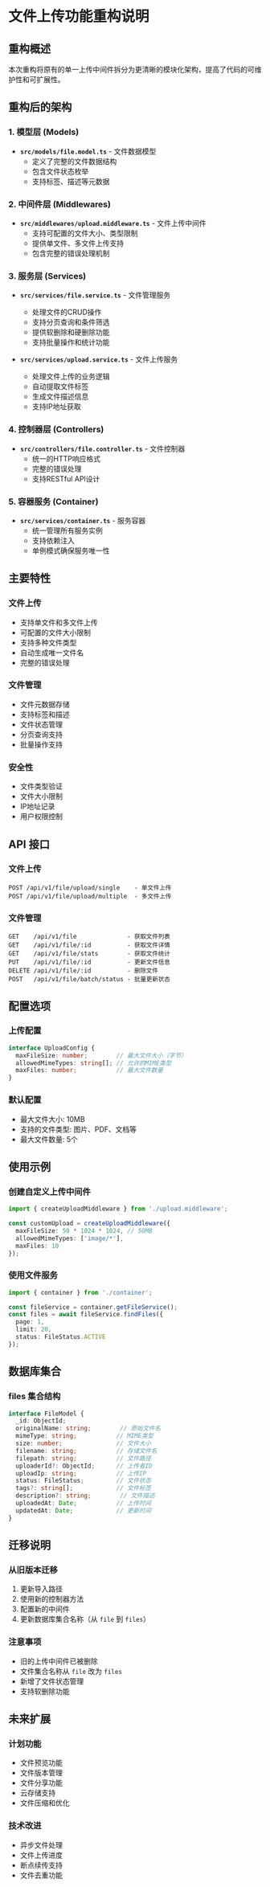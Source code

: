 # 文件上传功能重构说明

## 重构概述

本次重构将原有的单一上传中间件拆分为更清晰的模块化架构，提高了代码的可维护性和可扩展性。

## 重构后的架构

### 1. 模型层 (Models)
- **`src/models/file.model.ts`** - 文件数据模型
  - 定义了完整的文件数据结构
  - 包含文件状态枚举
  - 支持标签、描述等元数据

### 2. 中间件层 (Middlewares)
- **`src/middlewares/upload.middleware.ts`** - 文件上传中间件
  - 支持可配置的文件大小、类型限制
  - 提供单文件、多文件上传支持
  - 包含完整的错误处理机制

### 3. 服务层 (Services)
- **`src/services/file.service.ts`** - 文件管理服务
  - 处理文件的CRUD操作
  - 支持分页查询和条件筛选
  - 提供软删除和硬删除功能
  - 支持批量操作和统计功能

- **`src/services/upload.service.ts`** - 文件上传服务
  - 处理文件上传的业务逻辑
  - 自动提取文件标签
  - 生成文件描述信息
  - 支持IP地址获取

### 4. 控制器层 (Controllers)
- **`src/controllers/file.controller.ts`** - 文件控制器
  - 统一的HTTP响应格式
  - 完整的错误处理
  - 支持RESTful API设计

### 5. 容器服务 (Container)
- **`src/services/container.ts`** - 服务容器
  - 统一管理所有服务实例
  - 支持依赖注入
  - 单例模式确保服务唯一性

## 主要特性

### 文件上传
- 支持单文件和多文件上传
- 可配置的文件大小限制
- 支持多种文件类型
- 自动生成唯一文件名
- 完整的错误处理

### 文件管理
- 文件元数据存储
- 支持标签和描述
- 文件状态管理
- 分页查询支持
- 批量操作支持

### 安全性
- 文件类型验证
- 文件大小限制
- IP地址记录
- 用户权限控制

## API 接口

### 文件上传
```
POST /api/v1/file/upload/single    - 单文件上传
POST /api/v1/file/upload/multiple  - 多文件上传
```

### 文件管理
```
GET    /api/v1/file              - 获取文件列表
GET    /api/v1/file/:id          - 获取文件详情
GET    /api/v1/file/stats        - 获取文件统计
PUT    /api/v1/file/:id          - 更新文件信息
DELETE /api/v1/file/:id          - 删除文件
POST   /api/v1/file/batch/status - 批量更新状态
```

## 配置选项

### 上传配置
```typescript
interface UploadConfig {
  maxFileSize: number;        // 最大文件大小（字节）
  allowedMimeTypes: string[]; // 允许的MIME类型
  maxFiles: number;           // 最大文件数量
}
```

### 默认配置
- 最大文件大小: 10MB
- 支持的文件类型: 图片、PDF、文档等
- 最大文件数量: 5个

## 使用示例

### 创建自定义上传中间件
```typescript
import { createUploadMiddleware } from './upload.middleware';

const customUpload = createUploadMiddleware({
  maxFileSize: 50 * 1024 * 1024, // 50MB
  allowedMimeTypes: ['image/*'],
  maxFiles: 10
});
```

### 使用文件服务
```typescript
import { container } from './container';

const fileService = container.getFileService();
const files = await fileService.findFiles({
  page: 1,
  limit: 20,
  status: FileStatus.ACTIVE
});
```

## 数据库集合

### files 集合结构
```typescript
interface FileModel {
  _id: ObjectId;
  originalName: string;        // 原始文件名
  mimeType: string;           // MIME类型
  size: number;               // 文件大小
  filename: string;           // 存储文件名
  filepath: string;           // 文件路径
  uploaderId?: ObjectId;      // 上传者ID
  uploadIp: string;           // 上传IP
  status: FileStatus;         // 文件状态
  tags?: string[];            // 文件标签
  description?: string;        // 文件描述
  uploadedAt: Date;           // 上传时间
  updatedAt: Date;            // 更新时间
}
```

## 迁移说明

### 从旧版本迁移
1. 更新导入路径
2. 使用新的控制器方法
3. 配置新的中间件
4. 更新数据库集合名称（从 `file` 到 `files`）

### 注意事项
- 旧的上传中间件已被删除
- 文件集合名称从 `file` 改为 `files`
- 新增了文件状态管理
- 支持软删除功能

## 未来扩展

### 计划功能
- 文件预览功能
- 文件版本管理
- 文件分享功能
- 云存储支持
- 文件压缩和优化

### 技术改进
- 异步文件处理
- 文件上传进度
- 断点续传支持
- 文件去重功能
